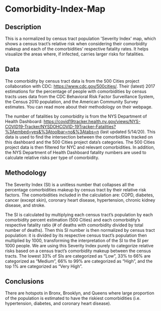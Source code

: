 # Comorbidity-Index-Map

## Description
This is a normalized by census tract population 'Severity Index' map, which shows a census tract’s relative risk when considering their comorbidity makeup and each of the comorbidities’ respective fatality rates. It helps visualize the areas where, if infected, carries larger risks for fatalities.

## Data
The comorbidity by census tract data is from the 500 Cities project collaboration with CDC: https://www.cdc.gov/500cities/. Their (latest) 2017 estimations for the percentage of people with comorbidities by census tracts uses data from the CDC Behavioral Risk Factor Surveillance System, the Census 2010 population, and the American Community Survey estimates. You can read more about their methodology on their webpage.

The number of fatalities by comorbidity is from the NYS Department of Health Dashboard: https://covid19tracker.health.ny.gov/views/NYS-COVID19-Tracker/NYSDOHCOVID-19Tracker-Fatalities?%3Aembed=yes&%3Atoolbar=no&%3Atabs=n (last updated 5/14/20). This data is used to find the intersection between the comorbidities tracked on this dashboard and the 500 Cities project data’s categories. The 500 Cities project data is then filtered for NYC and relevant comorbidities. In addition, the NYS Department of Health Dashboard fatality numbers are used to calculate relative risks per type of comorbidity.

## Methodology
The Severity Index (SI) is a unitless number that collapses all the percentage comorbidities makeup by census tract by their relative risk factors. The comorbidities included in the calculation are: COPD, diabetes, cancer (except skin), coronary heart disease, hypertension, chronic kidney disease, and stroke. 

The SI is calculated by multiplying each census tract’s population by each comorbidity percent estimation (500 Cities) and each comorbidity’s respective fatality ratio (# of deaths with comorbidity divided by total number of deaths). Then this SI number is then normalized by census tract population: it is divided by its respective census tract’s population then multiplied by 1000, transforming the interpretation of the SI to the SI per 1000 people. We are using this Severity Index purely to categorize relative risks based on a census tract’s comorbidity makeup between the census tracts. The lowest 33% of SIs are categorized as “Low”, 33% to 66% are categorized as “Medium”, 66% to 99% are categorized as “High”, and the top 1% are categorized as “Very High”.

## Conclusions
There are hotspots in Bronx, Brooklyn, and Queens where large proportion of the population is estimated to have the riskiest comorbidities (i.e. hypertension, diabetes, and coronary heart disease).
